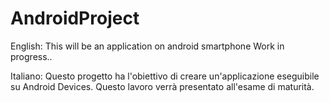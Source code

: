 # AndroidProject
English:
This will be an application on android smartphone 
Work in progress..


Italiano:
Questo progetto ha l'obiettivo di creare un'applicazione eseguibile su Android Devices.
Questo lavoro verrà presentato all'esame di maturità.
